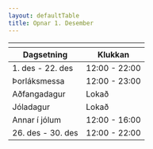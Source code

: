 ```yaml
---
layout: defaultTable
title: Opnar 1. Desember
---
```


<table class="table">
  <thead>
    <tr class='thead2'>
      <th scope="col"></th>
      <th scope="col"></th>
    </tr>
  </thead>
  <thead>
    <tr>
      <th scope="col">Dagsetning</th>
      <th scope="col">Klukkan</th>
    </tr>
  </thead>
  <tbody>
     <tr>
    <td>1. des - 22. des</td>
    <td>12:00 - 22:00
    </td>
  </tr>
  <tr>
    <td>Þorláksmessa</td>
    <td>12:00 - 23:00</td>
  </tr>
  <tr>
    <td>Aðfangadagur</td>
    <td>Lokað</td>
  </tr>
  <tr>
    <td>Jóladagur</td>
    <td>Lokað</td>
  </tr>
   <tr>
    <td>Annar í jólum</td>
    <td>12:00 - 16:00</td>
  </tr>
   <tr>
    <td>26. des - 30. des</td>
    <td>12:00 - 22:00</td>
  </tr>
  